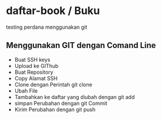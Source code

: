 # daftar-book / Buku
testing perdana menggunakan git

## Menggunakan GIT dengan Comand Line
- Buat SSH keys
- Upload ke GIThub
- Buat Repository
- Copy Alamat SSH
- Clone dengan Perintah git clone <alamat SSH>
- Ubah File
- Tambahkan ke daftar yang diubah dengan git add
- simpan Perubahan dengan git Commit
- Kirim Perubahan dengan git push

